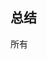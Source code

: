 ## 总结

所有<script>元素会依照它们在网页中出现的次序被解释。在不使用 defer 和 async 属性的 情况下，包含在<script>元素中的代码必须严格按次序解释。

对不推迟执行的脚本，浏览器必须解释完位于<script>元素中的代码，然后才能继续渲染页面 的剩余部分。为此，通常应该把<script>元素放到页面末尾，介于主内容之后及</body>标签 之前。

可以使用 defer 属性把脚本推迟到文档渲染完毕后再执行。推迟的脚本原则上按照它们被列出 的次序执行。

可以使用 async 属性表示脚本不需要等待其他脚本，同时也不阻塞文档渲染，即异步加载。异 步脚本不能保证按照它们在页面中出现的次序执行。

通过使用<noscript>元素，可以指定在浏览器不支持脚本时显示的内容。如果浏览器支持并启 用脚本，则<noscript>元素中的任何内容都不会被渲染。

async 在 createElement（"script"）的时候建议把 async 设置成 false，因为不能保证 js 的运行时机和兼容性问题

## 拓展

### script 标签中 integrity 属性的作用

对于从 CDN 加载拉取的 script，为了防止 CDN 被攻击，文件内容被篡改。script 标签支持加入 integrity 属性。这个属性的值是目标文件的 sha256、sha384 及 sha512 的 hash 值。如果目标文件与此 hash 值对不上，浏览器拒绝访问。

子资源完整性(SRI)是允许浏览器检查其获得的资源（例如从 CDN 获得的）是否被篡改的一项安全特性。它通过验证获取文件的哈希值是否和你提供的哈希值一样来判断资源是否被篡改。

### crossorigin 属性如何携带凭据？

crossorigin="use-credentials" 可以携带 cookie。

同时后端也要 Access-Control-Allow-Origin 必须为具体的 Origin，而且 Access-Control-Allow-Credentials 必须为 true

### defer 属性的作用，defer 属性加载的脚本执行顺序如何？

作用：将 script 标签放在 html 解析后延迟加载。会立即下载，但是不会立即执行。

原则上，defer 的两个 script 标签依然会按照顺序执行，但实际情况并不是很好。所以不建议两个有依赖的 script 标签都配置 defer

### async 属性加载的脚本执行顺序如何？

作用：将 script 标签放在 html 解析后异步加载。

会立即下载，但是不会立即执行。async 的两个 script 标签不会按照顺序执行。所以不建议在配置了 async 的 script 标签内操作 dom

### JS 动态加载脚本前如何让浏览器预加载？

link rel=preload 属性。可以告诉浏览器我未来要加载某个 script 标签。可以提前解析
